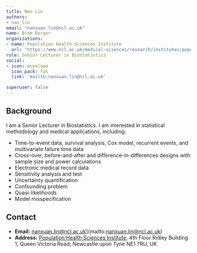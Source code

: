 ```yaml
---
title: Nan Lin
authors:
- nan_lin
email: "nanxuan.lin@ncl.ac.uk"
name: Bram Burger
organizations:
- name: Population Health Sciences Institute
  url: "https://www.ncl.ac.uk/medical-sciences/research/institutes/population-health/"
role: Senior Lecturer in Biostatistics
social:
- icon: envelope
  icon_pack: fas
  link: 'mailto:nanxuan.lin@ncl.ac.uk'

superuser: false
---
```


## Background 



I am a Senior Lecturer in Biostatistics. I am interested in statistical methodology and medical applications, including:

-	Time-to-event data, survival analysis, Cox model, recurrent events, and multivariate failure time data
-	Cross-over, before-and-after and difference-in-differences designs with sample size and power calculations
-	Electronic medical record data
-	Sensitivity analysis and test
-	Uncertainty quantification
-	Confounding problem
-	Quasi-likelihoods 
-	Model misspecification


## Contact
- __Email:__ nanxuan.lin@ncl.ac.uk](mailto:nanxuan.lin@ncl.ac.uk)
- __Address:__ [Population Health Sciences Institute](https://www.ncl.ac.uk/medical-sciences/research/institutes/health-sciences/), 4th Floor Ridley Building 1, Queen Victoria Road, Newcastle upon Tyne NE1 7RU, UK


